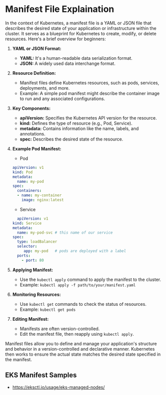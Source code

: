 # Manifest File Explaination
In the context of Kubernetes, a manifest file is a YAML or JSON file that describes the desired state of your application or infrastructure within the cluster. It serves as a blueprint for Kubernetes to create, modify, or delete resources. Here's a brief overview for beginners:

1. **YAML or JSON Format:**
   - **YAML:** It's a human-readable data serialization format.
   - **JSON:** A widely used data interchange format.

2. **Resource Definition:**
   - Manifest files define Kubernetes resources, such as pods, services, deployments, and more.
   - Example: A simple pod manifest might describe the container image to run and any associated configurations.

3. **Key Components:**
   - **apiVersion:** Specifies the Kubernetes API version for the resource.
   - **kind:** Defines the type of resource (e.g., Pod, Service).
   - **metadata:** Contains information like the name, labels, and annotations.
   - **spec:** Describes the desired state of the resource.

4. **Example Pod Manifest:**
   - Pod
   ```yaml
   apiVersion: v1
   kind: Pod
   metadata:
     name: my-pod
   spec:
     containers:
     - name: my-container
       image: nginx:latest
   ```

   - Service
   ```yaml
     apiVersion: v1
   kind: Service
   metadata:
     name: my-pod-svc # this name of our service
   spec:
     type: loadBalancer
     selector:
        app: my-pod   # pods are deployed with a label
     ports:
       - port: 80
    ```

5. **Applying Manifest:**
   - Use the `kubectl apply` command to apply the manifest to the cluster.
   - Example: `kubectl apply -f path/to/your/manifest.yaml`

6. **Monitoring Resources:**
   - Use `kubectl get` commands to check the status of resources.
   - Example: `kubectl get pods`

7. **Editing Manifest:**
   - Manifests are often version-controlled. 
   - Edit the manifest file, then reapply using `kubectl apply`.

Manifest files allow you to define and manage your application's structure and behavior in a version-controlled and declarative manner. Kubernetes then works to ensure the actual state matches the desired state specified in the manifest.

## EKS Manifest Samples
- https://eksctl.io/usage/eks-managed-nodes/